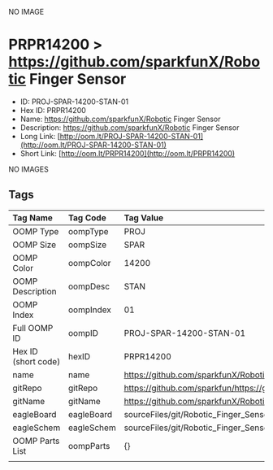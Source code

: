 


  
NO IMAGE  
# PRPR14200 > https://github.com/sparkfunX/Robotic Finger Sensor

- ID: PROJ-SPAR-14200-STAN-01
- Hex ID: PRPR14200
- Name: https://github.com/sparkfunX/Robotic Finger Sensor
- Description: https://github.com/sparkfunX/Robotic Finger Sensor
- Long Link: [http://oom.lt/PROJ-SPAR-14200-STAN-01](http://oom.lt/PROJ-SPAR-14200-STAN-01)
- Short Link: [http://oom.lt/PRPR14200](http://oom.lt/PRPR14200)
  
NO IMAGES  
## Tags
  

|Tag Name|Tag Code|Tag Value|
| :--- | :--- | :--- |
|OOMP Type|oompType|PROJ|
|OOMP Size|oompSize|SPAR|
|OOMP Color|oompColor|14200|
|OOMP Description|oompDesc|STAN|
|OOMP Index|oompIndex|01|
|Full OOMP ID|oompID|PROJ-SPAR-14200-STAN-01|
|Hex ID (short code)|hexID|PRPR14200|
|name|name|https://github.com/sparkfunX/Robotic Finger Sensor|
|gitRepo|gitRepo|https://github.com/sparkfun/https://github.com/sparkfunX/Robotic_Finger_Sensor|
|gitName|gitName|https://github.com/sparkfunX/Robotic_Finger_Sensor|
|eagleBoard|eagleBoard|sourceFiles/git/Robotic_Finger_Sensor/Hardware/Layout/Robotic_Finger_Sensor.brd|
|eagleSchem|eagleSchem|sourceFiles/git/Robotic_Finger_Sensor/Hardware/Layout/Robotic_Finger_Sensor.sch|
|OOMP Parts List|oompParts|{}|
||||
